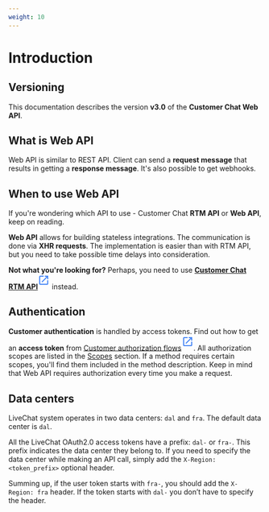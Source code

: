 ```yaml
---
weight: 10
---
```


# Introduction

## Versioning

This documentation describes the version **v3.0** of the **Customer Chat Web API**.

## What is Web API
Web API is similar to REST API. Client can send a **request message** that results in getting a **response message**. It's also possible to get webhooks. 

## When to use Web API
If you're wondering which API to use - Customer Chat **RTM API** or **Web API**, keep on reading.

**Web API** allows for building stateless integrations. The communication is done via **XHR requests**. The implementation is easier than with RTM API, but you need to take possible time delays into consideration.

**Not what you're looking for?** Perhaps, you need to use [**Customer Chat RTM API**](../customer-chat-rtm-api)<sup>[![LiveChat Link](link.svg)](../customer-chat-rtm-api)</sup> instead.


## Authentication

**Customer authentication** is handled by access tokens. Find out how to get an **access token** from [Customer authorization flows](../authorization/#customer-authorization-flows)<sup>[![LiveChat Link](link.svg)](../authorization/#customer-authorization-flows)</sup>. All authorization scopes are listed in the [Scopes](#scopes) section. If a method requires certain scopes, you'll find them included in the method description. Keep in mind that Web API requires authorization every time you make a request.

## Data centers

LiveChat system operates in two data centers: `dal` and `fra`. The default data center is `dal`.

All the LiveChat OAuth2.0 access tokens have a prefix: `dal-` or `fra-`. This prefix indicates the data center they belong to. If you need to specify the data center while making an API call, simply add the `X-Region: <token_prefix>` optional header.

Summing up, if the user token starts with `fra-`, you should add the `X-Region: fra` header. If the token starts with `dal-` you don’t have to specify the header.